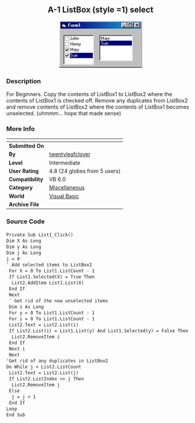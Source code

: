 ﻿<div align="center">

## A\-1 ListBox \(style =1\) select

<img src="PIC2001724139154781.jpg">
</div>

### Description

For Beginners. Copy the contents of ListBox1 to ListBox2 where the contents of ListBox1 is checked off. Remove any duplicates from ListBox2 and remove contents of ListBox2 where the contents of ListBox1 becomes unselected. (uhmmm... hope that made sense)
 
### More Info
 


<span>             |<span>
---                |---
**Submitted On**   |
**By**             |[twentyleafclover](https://github.com/Planet-Source-Code/PSCIndex/blob/master/ByAuthor/twentyleafclover.md)
**Level**          |Intermediate
**User Rating**    |4.8 (24 globes from 5 users)
**Compatibility**  |VB 6\.0
**Category**       |[Miscellaneous](https://github.com/Planet-Source-Code/PSCIndex/blob/master/ByCategory/miscellaneous__1-1.md)
**World**          |[Visual Basic](https://github.com/Planet-Source-Code/PSCIndex/blob/master/ByWorld/visual-basic.md)
**Archive File**   |[](https://github.com/Planet-Source-Code/twentyleafclover-a-1-listbox-style-1-select__1-25407/archive/master.zip)





### Source Code

```
Private Sub List1_Click()
Dim X As Long
Dim y As Long
Dim j As Long
j = 0
' Add selected items to ListBox2
 For X = 0 To List1.ListCount - 1
 If List1.Selected(X) = True Then
  List2.AddItem List1.List(X)
 End If
 Next
 ' Get rid of the now unselected items
 Dim i As Long
 For y = 0 To List1.ListCount - 1
 For i = 0 To List1.ListCount - 1
 List2.Text = List2.List(i)
 If List2.List(i) = List1.List(y) And List1.Selected(y) = False Then
  List2.RemoveItem i
 End If
 Next i
 Next
'Get rid of any duplicates in ListBox2
Do While j < List2.ListCount
 List2.Text = List2.List(j)
 If List2.ListIndex <> j Then
  List2.RemoveItem j
 Else
  j = j + 1
 End If
Loop
End Sub
```

